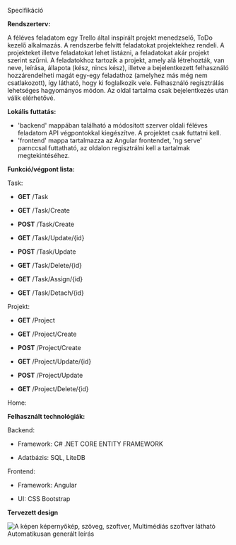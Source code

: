Specifikáció

**Rendszerterv:**

A féléves feladatom egy Trello által inspirált projekt menedzselő, ToDo
kezelő alkalmazás. A rendszerbe felvitt feladatokat projektekhez
rendeli. A projekteket illetve feladatokat lehet listázni, a feladatokat
akár projekt szerint szűrni. A feladatokhoz tartozik a projekt, amely
alá létrehozták, van neve, leírása, állapota (kész, nincs kész), illetve
a bejelentkezett felhasználó hozzárendelheti magát egy-egy feladathoz
(amelyhez más még nem csatlakozott), így látható, hogy ki foglalkozik
vele. Felhasználó regisztrálás lehetséges hagyományos módon. Az oldal
tartalma csak bejelentkezés után válik elérhetővé.


**Lokális futtatás:**
-  'backend' mappában található a módosított szerver oldali féléves feladatom API végpontokkal kiegészítve. A projektet csak futtatni kell.
-  'frontend' mappa tartalmazza az Angular frontendet, 'ng serve' parnccsal futtatható, az oldalon regisztrálni kell a tartalmak megtekintéséhez.


**Funkció/végpont lista:**

Task:
-   **GET** /Task

-   **GET** /Task/Create

-   **POST** /Task/Create

-   **GET** /Task/Update/{id}

-   **POST** /Task/Update

-   **GET** /Task/Delete/{id}

-   **GET** /Task/Assign/{id}

-   **GET** /Task/Detach/{id}

Projekt:

-   **GET** /Project

-   **GET** /Project/Create

-   **POST** /Project/Create

-   **GET** /Project/Update/{id}

-   **POST** /Project/Update

-   **GET** /Project/Delete/{id}

Home:

**Felhasznált technológiák:**

Backend:

-   Framework: C# .NET CORE ENTITY FRAMEWORK

-   Adatbázis: SQL, LiteDB

Frontend:

-   Framework: Angular

-   UI: CSS Bootstrap


**Tervezett design**

![A képen képernyőkép, szöveg, szoftver, Multimédiás szoftver látható
Automatikusan generált leírás](./image1.png)


